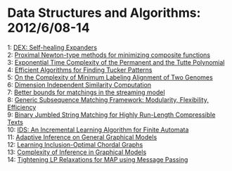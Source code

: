 # Data Structures and Algorithms: 2012/6/08-14  
1: [DEX: Self-healing Expanders](https://doi.org/10.48550/arXiv.1206.1522)  
2: [Proximal Newton-type methods for minimizing composite functions](https://doi.org/10.48550/arXiv.1206.1623)  
3: [Exponential Time Complexity of the Permanent and the Tutte Polynomial](https://doi.org/10.48550/arXiv.1206.1775)  
4: [Efficient Algorithms for Finding Tucker Patterns](https://doi.org/10.48550/arXiv.1206.1837)  
5: [On the Complexity of Minimum Labeling Alignment of Two Genomes](https://doi.org/10.48550/arXiv.1206.1877)  
6: [Dimension Independent Similarity Computation](https://doi.org/10.48550/arXiv.1206.2082)  
7: [Better bounds for matchings in the streaming model](https://doi.org/10.48550/arXiv.1206.2269)  
8: [Generic Subsequence Matching Framework: Modularity, Flexibility,  Efficiency](https://doi.org/10.48550/arXiv.1206.2510)  
9: [Binary Jumbled String Matching for Highly Run-Length Compressible Texts](https://doi.org/10.48550/arXiv.1206.2523)  
10: [IDS: An Incremental Learning Algorithm for Finite Automata](https://doi.org/10.48550/arXiv.1206.2691)  
11: [Adaptive Inference on General Graphical Models](https://doi.org/10.48550/arXiv.1206.3234)  
12: [Learning Inclusion-Optimal Chordal Graphs](https://doi.org/10.48550/arXiv.1206.3236)  
13: [Complexity of Inference in Graphical Models](https://doi.org/10.48550/arXiv.1206.3240)  
14: [Tightening LP Relaxations for MAP using Message Passing](https://doi.org/10.48550/arXiv.1206.3288)  